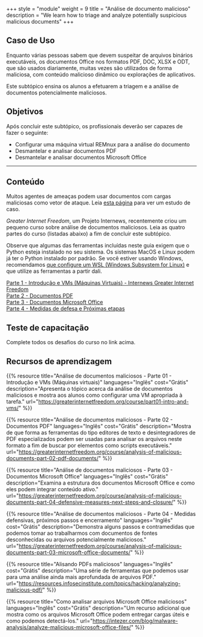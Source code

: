 +++
style = "module"
weight = 9
title = "Análise de documento malicioso"
description = "We learn how to triage and analyze potentially suspicious malicious documents"
+++

## Caso de Uso

Enquanto várias pessoas sabem que devem suspeitar de arquivos binários executáveis, os documentos Office nos formatos PDF, DOC, XLSX e ODT, que são usados diariamente, muitas vezes são utilizados de forma maliciosa, com conteúdo malicioso dinâmico ou explorações de aplicativos.

Este subtópico ensina os alunos a efetuarem a triagem e a análise de documentos potencialmente maliciosos.


## Objetivos 

Após concluir este subtópico, os profissionais deverão ser capazes de fazer o seguinte:

- Configurar uma máquina virtual REMnux para a análise do documento
- Desmantelar e analisar documentos PDF
- Desmantelar e analisar documentos Microsoft Office

---
## Conteúdo

Muitos agentes de ameaças podem usar documentos com cargas maliciosas como vetor de ataque. Leia [esta página](https://cyberhub.am/en/blog/2023/10/25/technical-writeup-malware-campaigns-targeting-armenian-infrastructure-and-users/) para ver um estudo de caso.

_Greater Internet Freedom_, um Projeto Internews, recentemente criou um pequeno curso sobre análise de documentos maliciosos. Leia as quatro partes do curso (listadas abaixo) a fim de concluir este subtópico.

Observe que algumas das ferramentas incluídas neste guia exigem que o Python esteja instalado no seu sistema. Os sistemas MacOS e Linux podem já ter o Python instalado por padrão. Se você estiver usando Windows, recomendamos [que configure um WSL (Windows Subsystem for Linux)](https://learn.microsoft.com/en-us/windows/wsl/install) e que utilize as ferramentas a partir dali.

[Parte 1 - Introdução e VMs (Máquinas Virtuais) - Internews Greater Internet Freedom](https://greaterinternetfreedom.org/course/part01-intro-and-vms/)\
[Parte 2 - Documentos PDF](https://greaterinternetfreedom.org/course/analysis-of-malicious-documents-part-02-pdf-documents/)\
[Parte 3 - Documentos Microsoft Office](https://greaterinternetfreedom.org/course/analysis-of-malicious-documents-part-03-microsoft-office-documents/)\
[Parte 4 - Medidas de defesa e Próximas etapas](https://greaterinternetfreedom.org/course/analysis-of-malicious-documents-part-04-defensive-measures-next-steps-and-closure/)

## Teste de capacitação

Complete todos os desafios do curso no link acima.

## Recursos de aprendizagem

{{% resource title="Análise de documentos maliciosos - Parte 01 - Introdução e VMs (Máquinas virtuais)" languages="Inglês" cost="Grátis" description="Apresenta o tópico acerca da análise de documentos maliciosos e mostra aos alunos como configurar uma VM apropriada à tarefa." url="https://greaterinternetfreedom.org/course/part01-intro-and-vms/" %}}

{{% resource title="Análise de documentos maliciosos - Parte 02 - Documentos PDF" languages="Inglês" cost="Grátis" description="Mostra de que forma as ferramentas do tipo editores de texto e desintegradores de PDF especializados podem ser usadas para analisar os arquivos neste formato a fim de buscar por elementos como scripts executáveis." url="https://greaterinternetfreedom.org/course/analysis-of-malicious-documents-part-02-pdf-documents/" %}}

{{% resource title="Análise de documentos maliciosos - Parte 03 - Documentos Microsoft Office" languages="Inglês" cost="Grátis" description="Examina a estrutura dos documentos Microsoft Office e como eles podem integrar conteúdo ativo." url="https://greaterinternetfreedom.org/course/analysis-of-malicious-documents-part-04-defensive-measures-next-steps-and-closure/" %}}

{{% resource title="Análise de documentos maliciosos - Parte 04 - Medidas defensivas, próximos passos e encerramento" languages="Inglês" cost="Grátis" description="Demonstra alguns passos e contramedidas que podemos tomar ao trabalharmos com documentos de fontes desconhecidas ou arquivos potencialmente maliciosos." url="https://greaterinternetfreedom.org/course/analysis-of-malicious-documents-part-03-microsoft-office-documents/" %}}

{{% resource title="Alisando PDFs maliciosos" languages="Inglês" cost="Grátis" description="Uma série de ferramentas que podemos usar para uma análise ainda mais aprofundada de arquivos PDF." url="https://resources.infosecinstitute.com/topics/hacking/analyzing-malicious-pdf/" %}}

{{% resource title="Como analisar arquivos Microsoft Office maliciosos" languages="Inglês" cost="Grátis" description="Um recurso adicional que mostra como os arquivos Microsoft Office podem entregar cargas úteis e como podemos detectá-los." url="https://intezer.com/blog/malware-analysis/analyze-malicious-microsoft-office-files/" %}}